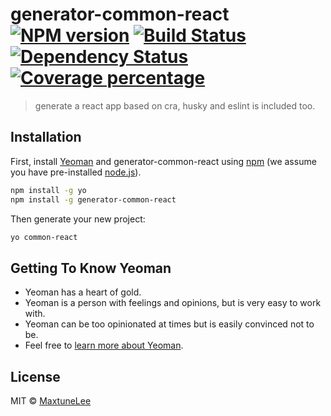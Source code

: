 # generator-common-react [![NPM version][npm-image]][npm-url] [![Build Status][travis-image]][travis-url] [![Dependency Status][daviddm-image]][daviddm-url] [![Coverage percentage][coveralls-image]][coveralls-url]
> generate a react app based on cra, husky and eslint is included too.

## Installation

First, install [Yeoman](http://yeoman.io) and generator-common-react using [npm](https://www.npmjs.com/) (we assume you have pre-installed [node.js](https://nodejs.org/)).

```bash
npm install -g yo
npm install -g generator-common-react
```

Then generate your new project:

```bash
yo common-react
```

## Getting To Know Yeoman

 * Yeoman has a heart of gold.
 * Yeoman is a person with feelings and opinions, but is very easy to work with.
 * Yeoman can be too opinionated at times but is easily convinced not to be.
 * Feel free to [learn more about Yeoman](http://yeoman.io/).

## License

MIT © [MaxtuneLee](https://mxte.cc)


[npm-image]: https://badge.fury.io/js/generator-common-react.svg
[npm-url]: https://npmjs.org/package/generator-common-react
[travis-image]: https://travis-ci.com/MaxtuneLee/generator-common-react.svg?branch=master
[travis-url]: https://travis-ci.com/MaxtuneLee/generator-common-react
[daviddm-image]: https://david-dm.org/MaxtuneLee/generator-common-react.svg?theme=shields.io
[daviddm-url]: https://david-dm.org/MaxtuneLee/generator-common-react
[coveralls-image]: https://coveralls.io/repos/MaxtuneLee/generator-common-react/badge.svg
[coveralls-url]: https://coveralls.io/r/MaxtuneLee/generator-common-react
